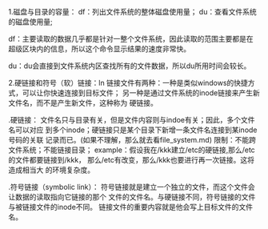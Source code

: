 1.磁盘与目录的容量：
   df：列出文件系统的整体磁盘使用量；
   du：查看文件系统的磁盘使用量;

   df：主要读取的数据几乎都是针对一整个文件系统，因此读取的范围主要都是在
       超级区块内的信息，所以这个命令显示结果的速度非常快。

   du：du会直接到文件系统内区查找所有的文件数据，所以du所用时间会较长。

2.硬链接和符号（软）链接：ln
   链接文件有两种：一种是类似windows的快捷方式，可以让你快速连接到目标文件；
   另一种是通过文件系统的inode链接来产生新文件名，而不是产生新文件，这种称为
   硬链接。
   
   .硬链接：
     文件名只与目录有关，但是文件内容则与indoe有关；因此，多个文件名可以对应
     到多个inode；硬链接只是某个目录下新增一条文件名连接到某inode号码的关联
     记录而已。(如果不理解，那么就去看file_system.md)
     限制：不能跨文件系统；不能链接目录；
	 example：假设我在/kkk建立/etc的硬链接,那么/etc的文件都要链接到/kkk，
	          那么/etc有改变，那么/kkk也要进行再一次链接。这将造成相当大
		  的环境复杂度。


   .符号链接（symbolic link）：
     符号链接就是建立一个独立的文件，而这个文件会让数据的读取指向它链接的那个
     文件的文件名。与硬链接不同，符号链接的文件与被链接文件的inode不同。
     链接文件的重要内容就是他会写上目标文件的文件名。
   